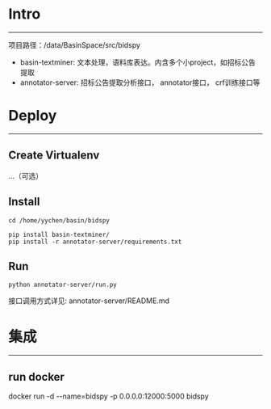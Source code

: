 # Intro
----

项目路径：/data/BasinSpace/src/bidspy

- basin-textminer: 文本处理，语料库表达。内含多个小project，如招标公告提取
- annotator-server: 招标公告提取分析接口， annotator接口， crf训练接口等


# Deploy
----

## Create Virtualenv

...（可选）

## Install

    cd /home/yychen/basin/bidspy
    
    pip install basin-textminer/
    pip install -r annotator-server/requirements.txt
    
## Run

    python annotator-server/run.py

接口调用方式详见: annotator-server/README.md

# 集成
----

## run docker

docker run -d --name=bidspy -p 0.0.0.0:12000:5000 bidspy